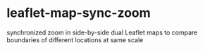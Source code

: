 # leaflet-map-sync-zoom
synchronized zoom in side-by-side dual Leaflet maps to compare boundaries of different locations at same scale
